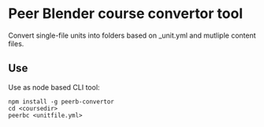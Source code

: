 # Peer Blender course convertor tool

Convert single-file units into folders based on \_unit.yml and mutliple content files.

## Use

Use as node based CLI tool:

    npm install -g peerb-convertor
    cd <coursedir>
    peerbc <unitfile.yml>
